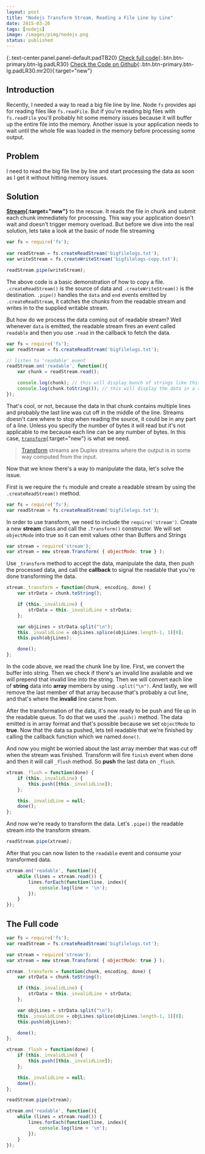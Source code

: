 ```yaml
---
layout: post
title: "Nodejs Transform Stream, Reading a File Line by Line"
date: 2015-03-26
tags: [nodejs]
image: /images/pimg/nodejs.png
status: published
--- 
```



{:.text-center.panel.panel-default.padTB20}
[Check full code](#the-full-code){:.btn.btn-primary.btn-lg.padLR30} [Check the Code on Github](https://github.com/codingpajamas/Nodejs-Stream-Transform){:.btn.btn-primary.btn-lg.padLR30.mr20}{:target="new"}

## Introduction
 
Recently, I needed a way to read a big file line by line. Node ```fs``` provides api for reading files like ```fs.readFile```. But if you're reading big files with ```fs.readFile``` you'll probably hit some memory issues because it will buffer up the entire file into the memory. Another issue is your application needs to wait until the whole file was loaded in the memory before processing some output.


## Problem

I need to read the big file line by line and start processing the data as soon as I get it without hitting memory issues.

## Solution

**[Stream](https://nodejs.org/api/stream.html){:target="new"}** to the rescue. It reads the file in chunk and submit each chunk immediately for processing. This way your application doesn't wait and doesn't trigger memory overload.
But before we dive into the real solution, lets take a look at the basic of node file streaming

~~~javascript
var fs = require('fs');
 
var readStream = fs.createReadStream('bigfilelogs.txt'); 
var writeStream = fs.createWriteStream('bigfilelogs-copy.txt');

readStream.pipe(writeStream);
~~~

The above code is a basic demonstration of how to copy a file. ```.createReadStream()``` is the source of data and ```.createWriteStream()``` is the destination. ```.pipe()``` handles the ```data``` and ```end``` events emitted by ```.createReadStream```, it catches the chunks from the readable stream and writes in to the supplied writable stream.


But how do we process the data coming out of readable stream? Well whenever ```data``` is emitted, the readable stream fires an event called ```readable``` and then you use ```.read``` in the callback to fetch the data.

~~~javascript
var fs = require('fs'); 
var readStream = fs.createReadStream('bigfilelogs.txt');  

// listen to 'readable' event
readStream.on('readable', function(){  
	var chunk = readStream.read(); 

	console.log(chunk); // this will display bunch of strings like this - <Buffer 61 62 63 0a>
	console.log(chunk.toString()); // this will display the data in a readable format.
});
~~~ 


That's cool, or not, because the data in that chunk contains multiple lines and probably the last line was cut off in the middle of the line. Streams doesn't care where to stop when reading the source, it could be in any part of a line. Unless you specify the number of bytes it will read but it's not applicable to me because each line can be any number of bytes. In this case, [```transform```](https://nodejs.org/api/stream.html#stream_class_stream_transform){:target="new"} is what we need.

>[Transform](https://nodejs.org/api/stream.html#stream_class_stream_transform) streams are Duplex streams where the output is in some way computed from the input.

Now that we know there's a way to manipulate the data, let's solve the issue.

 
First is we require the ```fs``` module and create a readable stream by using the ```.createReadStream()``` method.

~~~javascript 
var fs = require('fs'); 
var readStream = fs.createReadStream('bigfilelogs.txt');  
~~~

 
In order to use transform, we need to include the ```require('stream')```. Create a new **stream** class and call the ```.Transform()``` constructor. We will set ```objectMode``` into true so it can emit values other than Buffers and Strings

~~~javascript  
var stream = require('stream'); 
var xtream = new stream.Transform( { objectMode: true } );
~~~

 
Use ```_transform``` method to accept the data, manipulate the data, then push the processed data, and call the **callback** to signal the readable that you're done transforming the data. 

~~~javascript  
xtream._transform = function(chunk, encoding, done) {
	var strData = chunk.toString();

	if (this._invalidLine) {
		strData = this._invalidLine + strData;
	};

	var objLines = strData.split("\n"); 
	this._invalidLine = objLines.splice(objLines.length-1, 1)[0];  
	this.push(objLines);

	done();
};
~~~

In the code above, we read the chunk line by line. First, we convert the buffer into string. Then we check if there's an invalid line available and we will prepend that invalid line into the string. Then we will convert each line of **string** data into **array** members by using ```.split("\n")```. And lastly, we will remove the last member of that array because that's probably a cut line, and that's where the **invalid** line came from.

After the transformation of the data, it's now ready to be push and file up in the readable queue. To do that we used the ```.push()``` method. The data emitted is in array format and that's possible because we set ```objectMode``` to **true**. Now that the data sa pushed, lets tell readable that we're finished by calling the callback function which we named ```done()```.
 
And now you might be worried about the last array member that was cut off when the stream was finished. Transform will fire ```finish``` event when done and then it will call ```_flush``` method. So **push** the last data on ```_flush```. 

~~~javascript  
xtream._flush = function(done) {
	if (this._invalidLine) {   
		this.push([this._invalidLine]); 
	};

	this._invalidLine = null;
	done();
};
~~~

And now we're ready to transform the data. Let's ```.pipe()``` the readable stream into the transform stream.

~~~javascript  
readStream.pipe(xtream);
~~~

After that you can now listen to the ```readable``` event and consume your transformed data.

~~~javascript  
xtream.on('readable', function(){ 
	while (lines = xtream.read()) { 
		lines.forEach(function(line, index){
			console.log(line + '\n');  
		});   
	}
});
~~~
 

## The Full code

~~~javascript
var fs = require('fs'); 
var readStream = fs.createReadStream('bigfilelogs.txt');  

var stream = require('stream'); 
var xtream = new stream.Transform( { objectMode: true } );

xtream._transform = function(chunk, encoding, done) {
	var strData = chunk.toString();

	if (this._invalidLine) {
		strData = this._invalidLine + strData;
	};

	var objLines = strData.split("\n"); 
	this._invalidLine = objLines.splice(objLines.length-1, 1)[0];  
	this.push(objLines);

	done();
};

xtream._flush = function(done) {
	if (this._invalidLine) {   
		this.push([this._invalidLine]); 
	};

	this._invalidLine = null;
	done();
};

readStream.pipe(xtream);

xtream.on('readable', function(){ 
	while (lines = xtream.read()) { 
		lines.forEach(function(line, index){
			console.log(line + '\n');  
		});   
	}
});
~~~